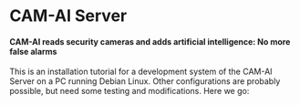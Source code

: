 # CAM-AI Server

#### CAM-AI reads security cameras and adds artificial intelligence: No more false alarms

This is an installation tutorial for a development system of the CAM-AI Server on a PC running Debian Linux. Other configurations are probably possible, but need some testing and modifications. Here we go:

 
